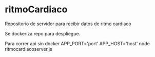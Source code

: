 # ritmoCardiaco
Repositorio de servidor para recibir datos de ritmo cardiaco 

Se dockeriza repo para despliegue.

Para correr api sin docker
APP_PORT='port' APP_HOST='host' node ritmocardiacoserver.js
